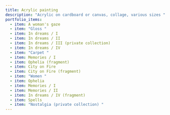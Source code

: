```yaml
---
title: Acrylic painting
description: "Acrylic on cardboard or canvas, collage, various sizes "
portfolio_items:
  - item: A woman's gaze
  - item: "Gloss "
  - item: In dreams / I
  - item: In dreams / II
  - item: In dreams / III (private collection)
  - item: In dreams / IV
  - item: "Carpet "
  - item: Memories / I
  - item: Ophelia (fragment)
  - item: City on Fire
  - item: City on Fire (fragment)
  - item: "Women "
  - item: Ophelia
  - item: Memories / I
  - item: Memories / II
  - item: In dreams / IV (fragment)
  - item: Spells
  - item: "Nostalgia (private collection) "
---
```

